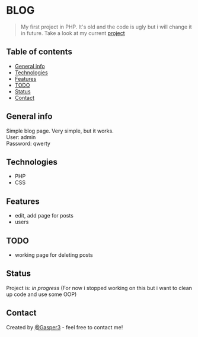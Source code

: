# BLOG
> My first project in PHP. It's old and the code is ugly but i will change it in future.
> Take a look at my current [project](https://github.com/Gasper3/symfony-blog)

## Table of contents
* [General info](#general-info)
* [Technologies](#technologies)
* [Features](#features)
* [TODO](#todo)
* [Status](#status)
* [Contact](#contact)

## General info
Simple blog page. Very simple, but it works.  
User: admin  
Password: qwerty

## Technologies
* PHP
* CSS

## Features
* edit, add page for posts
* users

## TODO
* working page for deleting posts

## Status
Project is: _in progress_ (For now i stopped working on this but i want to clean up code and use some OOP)

## Contact
Created by [@Gasper3](https://github.com/Gasper3) - feel free to contact me!
